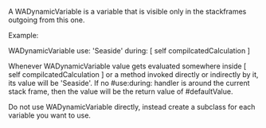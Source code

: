 A WADynamicVariable is a variable that is visible only in the stackframes outgoing from this one.

Example:

WADynamicVariable
	use: 'Seaside'
	during: [ self compilcatedCalculation ]
	
Whenever
WADynamicVariable value
gets evaluated somewhere inside [ self compilcatedCalculation ] or a method invoked directly or indirectly by it, its value will be 'Seaside'. If no #use:during: handler is around the current stack frame, then the value will be the return value of #defaultValue.

Do not use WADynamicVariable directly, instead create a subclass for each variable you want to use.